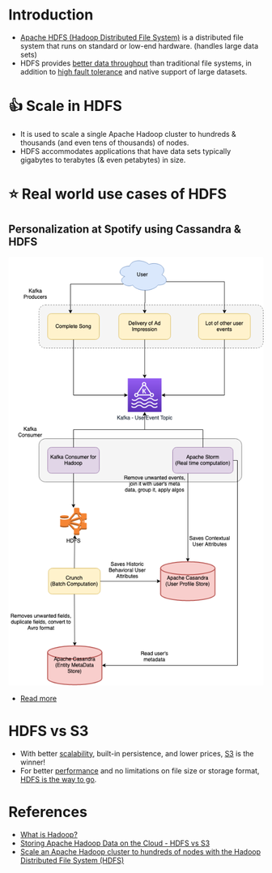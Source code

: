 # Introduction
- [Apache HDFS (Hadoop Distributed File System)](https://hadoop.apache.org/docs/r1.2.1/hdfs_design.html) is a distributed file system that runs on standard or low-end hardware. (handles large data sets)
- HDFS provides [better data throughput](../../../0_SystemGlossaries/Scalability/LatencyThroughput.md) than traditional file systems, in addition to [high fault tolerance](../../../0_SystemGlossaries/Reliability/FaultTolerance.md) and native support of large datasets.

# :+1: Scale in HDFS
- It is used to scale a single Apache Hadoop cluster to hundreds & thousands (and even tens of thousands) of nodes.
- HDFS accommodates applications that have data sets typically gigabytes to terabytes (& even petabytes) in size.

# :star: Real world use cases of HDFS

## Personalization at Spotify using Cassandra & HDFS

[![img.png](../../../../3_HLDDesignProblems/PersonalizationSpotify/assets/PersonalizationSpotify.drawio.png)](../../../../3_HLDDesignProblems/PersonalizationSpotify)

- [Read more](../../../../3_HLDDesignProblems/PersonalizationSpotify)

# HDFS vs S3
- With better [scalability](../../../0_SystemGlossaries/Scalability/DBScalability.md), built-in persistence, and lower prices, [S3](../../../../2_AWSComponents/7_StorageServices/3_ObjectStorageS3/Readme.md) is the winner!
- For better [performance](../../../0_SystemGlossaries/Scalability/LatencyThroughput.md) and no limitations on file size or storage format, [HDFS is the way to go](https://www.integrate.io/blog/storing-apache-hadoop-data-cloud-hdfs-vs-s3/).

# References
- [What is Hadoop?](https://aws.amazon.com/emr/details/hadoop/what-is-hadoop/)
- [Storing Apache Hadoop Data on the Cloud - HDFS vs S3](https://www.integrate.io/blog/storing-apache-hadoop-data-cloud-hdfs-vs-s3/)
- [Scale an Apache Hadoop cluster to hundreds of nodes with the Hadoop Distributed File System (HDFS)](https://www.ibm.com/in-en/topics/hdfs)